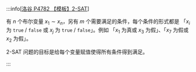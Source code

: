 :::info[[洛谷 P4782 【模板】2-SAT](https://www.luogu.com.cn/problem/P4782)]

有 $n$ 个布尔变量 $x_1\sim x_n$，另有 $m$ 个需要满足的条件，每个条件的形式都是 「$x_i$ 为 `true` / `false` 或 $x_j$ 为 `true` / `false`」。例如 「$x_1$ 为真或 $x_3$ 为假」、「$x_7$ 为假或 $x_2$ 为假」。

2-SAT 问题的目标是给每个变量赋值使得所有条件得到满足。

:::
